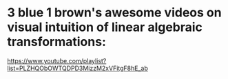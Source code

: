 # 3 blue 1 brown's awesome videos on visual intuition of linear algebraic transformations: 
https://www.youtube.com/playlist?list=PLZHQObOWTQDPD3MizzM2xVFitgF8hE_ab
